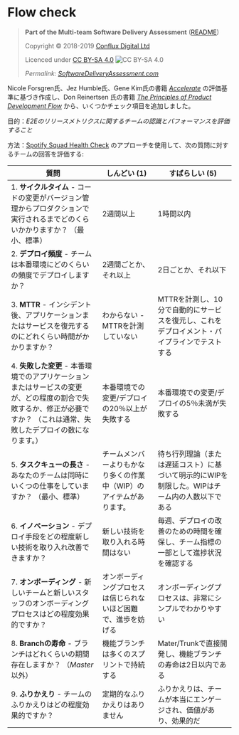 # Flow check

> **Part of the Multi-team Software Delivery Assessment** ([README](README.md))
> 
> Copyright © 2018-2019 [Conflux Digital Ltd](https://confluxdigital.net/)
> 
> Licenced under [CC BY-SA 4.0](https://creativecommons.org/licenses/by-sa/4.0/) ![CC BY-SA 4.0](https://licensebuttons.net/l/by-sa/3.0/88x31.png)
>
> _Permalink: [SoftwareDeliveryAssessment.com](http://SoftwareDeliveryAssessment.com/)_ 

Nicole Forsgren氏、Jez Humble氏、Gene Kim氏の書籍  [_Accelerate_](https://itrevolution.com/book/accelerate/) の評価基準に基づき作成し、Don Reinertsen 氏の書籍 [_The Principles of Product Development Flow_](https://www.amazon.com/Principles-Product-Development-Flow-Generation/dp/1935401009) から、いくつかチェック項目を追加しました。

目的：*E2Eのリリースメトリクスに関するチームの認識とパフォーマンスを評価すること*

方法：[Spotify Squad Health Check](https://labs.spotify.com/2014/09/16/squad-health-check-model/) のアプローチを使用して、次の質問に対するチームの回答を評価する:   

| **質問**                                                                                                                                                                    | **しんどい (1)**                                                              | **すばらしい (5)**                                                                                                                                    |
| ------------------------------------------------------------------------------------------------------------------------------------------------------------------------------- | -------------------------------------------------------------------------- | --------------------------------------------------------------------------------------------------------------------------------------------------- |
| 1\. **サイクルタイム** - コードの変更がバージョン管理からプロダクションで実行されるまでどのくらいかかりますか？ （最小、標準）                                           | 2週間以上                                                         | 1時間以内                                                                                                                                      |
| 2\. **デプロイ頻度** - チームは本番環境にどのくらいの頻度でデプロイしますか？                                                                                                 | 2週間ごとか、それ以上                                        | 2日ごとか、それ以下                                                                                                                              |
| 3\. **MTTR** - インシデント後、アプリケーションまたはサービスを復元するのにどれくらい時間がかかりますか？                                                                             | わからない - MTTRを計測していない                                | MTTRを計測し、10分で自動的にサービスを復元し、これをデプロイメント・パイプラインでテストする                              |
| 4\. **失敗した変更** - 本番環境でのアプリケーションまたはサービスの変更が、どの程度の割合で失敗するか、修正が必要ですか？ （これは通常、失敗したデプロイの数になります。）| 本番環境での変更/デプロイの20％以上が失敗する  | 本番環境での変更/デプロイの5％未満が失敗する|
| 5\. **タスクキューの長さ** - あなたのチームは同時にいくつの仕事をしていますか？ （最小、標準）                                                                         | チームメンバーよりもかなり多くの作業中（WIP）のアイテムがあります。| 待ち行列理論（または遅延コスト）に基づいて明示的にWIPを制限した。WIPはチーム内の人数以下である |
| 6\. **イノベーション** - デプロイ手段をどの程度新しい技術を取り入れ改善できますか？                                                                                      | 新しい技術を取り入れる時間はない                | 毎週、デプロイの改善のための時間を確保し、チーム指標の一部として進捗状況を確認する                                           |
| 7\. **オンボーディング** - 新しいチームと新しいスタッフのオンボーディングプロセスはどの程度効果的ですか？                                                                                    | オンボーディングプロセスは信じられないほど困難で、進歩を妨げる | オンボーディングプロセスは、非常にシンプルでわかりやすい                                                                              |
| 8\. **Branchの寿命** - ブランチはどれくらいの期間存在しますか？ （*Master*以外）                                                                                                  | 機能ブランチは多くのスプリントで持続する           | Mater/Trunkで直接開発し、機能ブランチの寿命は2日以内である                                                             |
| 9\. **ふりかえり** - チームのふりかえりはどの程度効果的ですか？                                                                                                           | 定期的なふりかえりはありません                | ふりかえりは、チームが本当にエンゲージされ、価値があり、効果的だ                                              |

